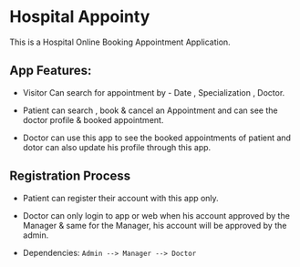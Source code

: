 # Hospital Appointy

This is a Hospital Online Booking Appointment Application.

## App Features:

*   Visitor Can search for appointment 
      by - Date , Specialization , Doctor.
                      
*   Patient can search , book & cancel an Appointment and can 
              see the doctor profile & booked appointment.
              
*   Doctor can use this app to see the booked appointments of patient
               and dotor can also update his profile through this app.

## Registration Process

* Patient can register their account with this app only.
* Doctor can only login to app or web when his account approved by the Manager & same for the Manager, his account will be approved by the admin.

* Dependencies:  ``` Admin --> Manager --> Doctor ``` 
               

